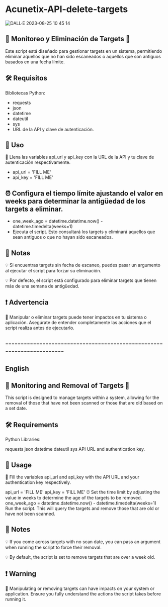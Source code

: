 # Acunetix-API-delete-targets

![DALL·E 2023-08-25 10 45 14](https://github.com/jarvarbin/Acunetix-API-delete-targets/assets/93614373/a5fd0f0c-b838-4b0a-aeec-81eb01432f5a)


## 🎯 Monitoreo y Eliminación de Targets 🧹
Este script está diseñado para gestionar targets en un sistema, permitiendo eliminar aquellos que no han sido escaneados o aquellos que son antiguos basados en una fecha límite.

## 🛠️ Requisitos
Bibliotecas Python:
- requests
- json
- datetime
- dateutil
- sys
- URL de la API y clave de autenticación.
## 🚀 Uso
📌 Llena las variables api_url y api_key con la URL de la API y tu clave de autenticación respectivamente.

- api_url = 'FILL ME'
- api_key = 'FILL ME'

##  ⏰ Configura el tiempo límite ajustando el valor en weeks para determinar la antigüedad de los targets a eliminar.

- one_week_ago = datetime.datetime.now() - datetime.timedelta(weeks=1)
- Ejecuta el script. Esto consultará los targets y eliminará aquellos que sean antiguos o que no hayan sido escaneados.

## 📝 Notas
💡 Si encuentras targets sin fecha de escaneo, puedes pasar un argumento al ejecutar el script para forzar su eliminación.

💡 Por defecto, el script está configurado para eliminar targets que tienen más de una semana de antigüedad.

##  ❗ Advertencia
🚫 Manipular o eliminar targets puede tener impactos en tu sistema o aplicación. Asegúrate de entender completamente las acciones que el script realiza antes de ejecutarlo.

## 
## ----------------------------------------------------------------------


## English

## 🎯 Monitoring and Removal of Targets 🧹
This script is designed to manage targets within a system, allowing for the removal of those that have not been scanned or those that are old based on a set date.

## 🛠️ Requirements
Python Libraries:

requests
json
datetime
dateutil
sys
API URL and authentication key.

## 🚀 Usage
📌 Fill the variables api_url and api_key with the API URL and your authentication key respectively.

api_url = 'FILL ME'
api_key = 'FILL ME'
⏰ Set the time limit by adjusting the value in weeks to determine the age of the targets to be removed.
one_week_ago = datetime.datetime.now() - datetime.timedelta(weeks=1)
Run the script. This will query the targets and remove those that are old or have not been scanned.
## 📝 Notes
💡 If you come across targets with no scan date, you can pass an argument when running the script to force their removal.

💡 By default, the script is set to remove targets that are over a week old.

## ❗ Warning
🚫 Manipulating or removing targets can have impacts on your system or application. Ensure you fully understand the actions the script takes before running it.
